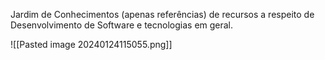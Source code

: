 
Jardim de Conhecimentos (apenas referências) de recursos a respeito de Desenvolvimento de Software e tecnologias em geral.


![[Pasted image 20240124115055.png]]
